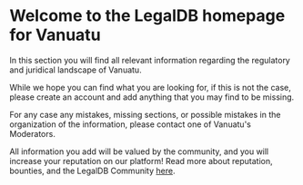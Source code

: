 <!-- TITLE: Vanuatu -->
<!-- SUBTITLE: Welcome to the legalDB home of Vanuatu -->

# Welcome to the LegalDB homepage for Vanuatu

In this section you will find all relevant information regarding the regulatory and juridical landscape of Vanuatu.

While we hope you can find what you are looking for, if this is not the case, please create an account and add anything that you may find to be missing.

For any case any mistakes, missing sections, or possible mistakes in the organization of the information, please contact one of Vanuatu's Moderators.

All information you add will be valued by the community, and you will increase your reputation on our platform! Read more about reputation, bounties, and the LegalDB Community [here](http://legaldb.herokuapp.com/legaldb/community).
